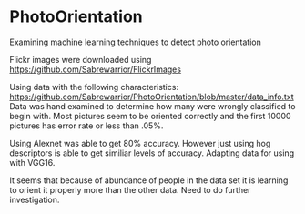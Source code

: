 # PhotoOrientation
Examining machine learning techniques to detect photo orientation

Flickr images were downloaded using https://github.com/Sabrewarrior/FlickrImages

Using data with the following characteristics: https://github.com/Sabrewarrior/PhotoOrientation/blob/master/data_info.txt
Data was hand examined to determine how many were wrongly classified to begin with. Most pictures seem to be oriented correctly and the first 10000 pictures has error rate or less than .05%.

Using Alexnet was able to get 80% accuracy. However just using hog descriptors is able to get similiar levels of accuracy. Adapting data for using with VGG16.

It seems that because of abundance of people in the data set it is learning to orient it properly more than the other data. Need to do further investigation.
